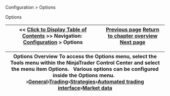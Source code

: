 ﻿
Configuration \> Options

Options

| \<\< [Click to Display Table of Contents](options.md) \>\> **Navigation:**     [Configuration](configuration.md) \> Options | [Previous page](simulated_data_feed_connection.md) [Return to chapter overview](configuration.md) [Next page](general_section.md) |
| --- | --- |

| Options Overview To access the Options menu, select the Tools menu within the NinjaTrader Control Center and select the menu item Options.   Various options can be configured inside the Options menu.    ›[General](general_section.md)›[Trading](options_trading.md)›[Strategies](options_strategies.md)›[Automated trading interface](options_ati.md)›[Market data](options_marketdata.md) |
| --- |
